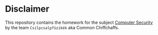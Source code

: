 # Disclaimer

This repository contains the homework for the subject [Computer Security](https://www.crysys.hu/education/VIHIMA06) by the team `Csilpcsalpfüzikék` aka Common Chiffchaffs.
